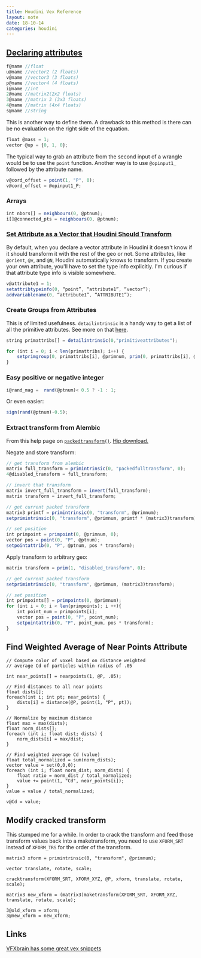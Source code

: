 ```yaml
---
title: Houdini Vex Reference
layout: note
date: 18-10-14
categories: houdini
---
```


## [Declaring attributes](http://www.sidefx.com/docs/houdini/vex/snippets.html#declare)
```javascript
f@name //float
u@name //vector2 (2 floats)
v@name //vector3 (3 floats)
p@name //vector4 (4 floats)
i@name //int
2@name //matrix2(2x2 floats)
3@name //matrix 3 (3x3 floats)
4@name //matrix (4x4 floats)
s@name //string
```

This is another way to define them. A drawback to this method is there can be no evaluation on the right side of the equation.
```javascript
float @mass = 1;
vector @up = {0, 1, 0};
```

The typical way to grab an attribute from the second input of a wrangle would be to use the `point` function. Another way is to use `@opinput1_` followed by the attribute name.
```javascript
v@cord_offset = point(1, "P", 0); 
v@cord_offset = @opinput1_P;
```

### Arrays
```javascript
int nbors[] = neighbours(0, @ptnum);
i[]@connected_pts = neighbours(0, @ptnum);
```

### [Set Attribute as a Vector that Houdini Should Transform](https://www.sidefx.com/forum/topic/41722/?page=1#post-187303)
By default, when you declare a vector attribute in Houdini it doesn't know if it should transform it with the rest of the geo or not. Some attributes, like `@orient`, `@v`, and `@N`, Houdini automatically knows to transform. If you create your own attribute, you'll have to set the type info explicitly. I'm curious if that attribute type info is visible somewhere.
```javascript
v@attribute1 = 1;
setattribtypeinfo(0, “point”, “attribute1”, “vector”);
addvariablename(0, “attribute1”, “ATTRIBUTE1”);
```

### Create Groups from Attributes
This is of limited usefulness. `detailintrinsic` is a handy way to get a list of all the primitive attributes. See more on that [here](https://www.sidefx.com/forum/topic/31699/).

```javascript
string primattribs[] = detailintrinsic(0,"primitiveattributes");

for (int i = 0; i < len(primattribs); i++) {
    setprimgroup(0, primattribs[i], @primnum, prim(0, primattribs[i], @primnum), "set");
}
```

### Easy positive or negative integer
```javascript
i@rand_mag =  rand(@ptnum)< 0.5 ? -1 : 1;
```
Or even easier:
```javascript
sign(rand(@ptnum)-0.5);
```

### Extract transform from Alembic
From this help page on [`packedtransform()`](https://www.sidefx.com/docs/houdini/vex/functions/packedtransform.html).
[Hip download.](/assets/projects/houdini/19-10-07-alembic-transform.zip)

Negate and store transform:
```javascript
// get transform from alembic
matrix full_transform = primintrinsic(0, "packedfulltransform", 0);
4@disabled_transform = full_transform;

// invert that transform
matrix invert_full_transform = invert(full_transform);
matrix transform = invert_full_transform;

// get current packed transform
matrix3 primtf = primintrinsic(0, "transform", @primnum);
setprimintrinsic(0, "transform", @primnum, primtf * (matrix3)transform);

// set position
int primpoint = primpoint(0, @primnum, 0);
vector pos = point(0, "P", @ptnum);
setpointattrib(0, "P", @ptnum, pos * transform);
```

Apply transform to arbitrary geo:
```javascript
matrix transform = prim(1, "disabled_transform", 0);

// get current packed transform
setprimintrinsic(0, "transform", @primnum, (matrix3)transform);

// set position
int primpoints[] = primpoints(0, @primnum);
for (int i = 0; i < len(primpoints); i ++){
    int point_num = primpoints[i];
    vector pos = point(0, "P", point_num);
    setpointattrib(0, "P", point_num, pos * transform);
}
```

## Find Weighted Average of Near Points Attribute

```
// Compute color of voxel based on distance weighted
// average Cd of particles within radius of .05

int near_points[] = nearpoints(1, @P, .05);

// Find distances to all near points
float dists[];
foreach(int i; int pt; near_points) {
    dists[i] = distance(@P, point(1, "P", pt));
}

// Normalize by maximum distance
float max = max(dists);
float norm_dists[];
foreach (int i; float dist; dists) {
    norm_dists[i] = max/dist;
}

// Find weighted average Cd (value)
float total_normalized = sum(norm_dists);
vector value = set(0,0,0);
foreach (int i; float norm_dist; norm_dists) {
    float ratio = norm_dist / total_normalized;
    value += point(1, "Cd", near_points[i]);
}
value = value / total_normalized;

v@Cd = value;
```

## Modify cracked transform

This stumped me for a while. In order to crack the transform and feed those transform values back into a maketransform, you need to use `XFORM_SRT` instead of `XFORM_TRS` for the order of the transform.

```
matrix3 xform = primintrinsic(0, "transform", @primnum);

vector translate, rotate, scale;

cracktransform(XFORM_SRT, XFORM_XYZ, @P, xform, translate, rotate, scale);

matrix3 new_xform = (matrix3)maketransform(XFORM_SRT, XFORM_XYZ, translate, rotate, scale);

3@old_xform = xform;
3@new_xform = new_xform;
```

## Links
[VFXbrain has some great vex snippets](https://vfxbrain.wordpress.com/2016/10/02/vex-snippets/)

